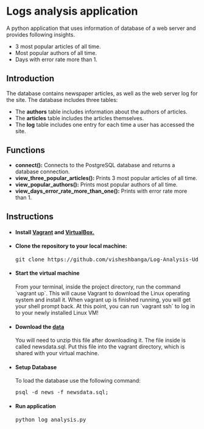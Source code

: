 # Logs analysis application
A python application that uses information of database of a web server and provides following insights.
* 3 most popular articles of all time.
* Most popular authors of all time.
* Days with error rate more than 1.

## Introduction
The database contains newspaper articles, as well as the web server log for the site. The database includes three tables:
* The **authors** table includes information about the authors of articles.
* The **articles** table includes the articles themselves.
* The **log** table includes one entry for each time a user has accessed the site.

## Functions
* **connect():** Connects to the PostgreSQL database and returns a database connection.
* **view_three_popular_articles():** Prints 3 most popular articles of all time.
* **view_popular_authors():** Prints most popular authors of all time.
* **view_days_error_rate_more_than_one():** Prints with error rate more than 1.


## Instructions
* <h4>Install <a href="https://www.vagrantup.com/">Vagrant</a> and <a href="https://www.virtualbox.org/wiki/Downloads">VirtualBox.</a></h4>
* <h4>Clone the repository to your local machine:</h4>
  <pre>git clone https://github.com/visheshbanga/Log-Analysis-Udacity-Project</pre>
* <h4>Start the virtual machine</h4>
  From your terminal, inside the project directory, run the command `vagrant up`. This will cause Vagrant to download the Linux operating   system and install it.
  When vagrant up is finished running, you will get your shell prompt back. At this point, you can run `vagrant ssh` to log in to your newly installed Linux VM!
* <h4>Download the <a href="https://d17h27t6h515a5.cloudfront.net/topher/2016/August/57b5f748_newsdata/newsdata.zip">data</a></h4>
  You will need to unzip this file after downloading it. The file inside is called newsdata.sql. Put this file into the vagrant directory, which is shared with your virtual machine.
* <h4>Setup Database</h4>
  To load the database use the following command:
  <pre>psql -d news -f newsdata.sql;</pre>
* <h4>Run application</h4>
  <pre>python log_analysis.py</pre>



